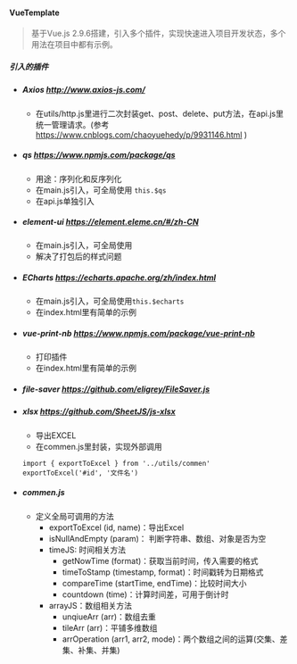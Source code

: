 #### VueTemplate
> 基于Vue.js 2.9.6搭建，引入多个插件，实现快速进入项目开发状态，多个用法在项目中都有示例。
##### 引入的插件
- ##### Axios http://www.axios-js.com/
	- 在utils/http.js里进行二次封装get、post、delete、put方法，在api.js里统一管理请求。(参考 https://www.cnblogs.com/chaoyuehedy/p/9931146.html )
- ##### qs https://www.npmjs.com/package/qs
	- 用途：序列化和反序列化
	- 在main.js引入，可全局使用  ```this.$qs```
	- 在api.js单独引入
- ##### element-ui https://element.eleme.cn/#/zh-CN
	- 在main.js引入，可全局使用
	- 解决了打包后的样式问题
- ##### ECharts https://echarts.apache.org/zh/index.html
	- 在main.js引入，可全局使用```this.$echarts```
	- 在index.html里有简单的示例
- ##### vue-print-nb https://www.npmjs.com/package/vue-print-nb
	- 打印插件
	- 在index.html里有简单的示例
- ##### file-saver https://github.com/eligrey/FileSaver.js
- ##### xlsx https://github.com/SheetJS/js-xlsx
	- 导出EXCEL
	- 在commen.js里封装，实现外部调用
	``` 
	import { exportToExcel } from '../utils/commen'
	exportToExcel('#id', '文件名')
	```
- ##### commen.js
	- 定义全局可调用的方法
		- exportToExcel (id, name)：导出Excel
		- isNullAndEmpty (param)： 判断字符串、数组、对象是否为空
		- timeJS: 时间相关方法
  		  - getNowTime (format)：获取当前时间，传入需要的格式
  		  - timeToStamp (timestamp, format)：时间戳转为日期格式
  		  - compareTime (startTime, endTime)：比较时间大小
  		  - countdown (time)：计算时间差，可用于倒计时
        - arrayJS：数组相关方法
          - unqiueArr (arr)：数组去重
          - tileArr (arr)：平铺多维数组
          - arrOperation (arr1, arr2, mode)：两个数组之间的运算(交集、差集、补集、并集)